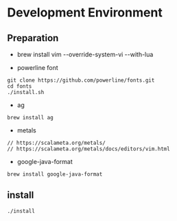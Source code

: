 # Development Environment 

## Preparation

- brew install vim --override-system-vi --with-lua

- powerline font
```
git clone https://github.com/powerline/fonts.git
cd fonts
./install.sh
```

- ag
```
brew install ag
```

- metals
```
// https://scalameta.org/metals/
// https://scalameta.org/metals/docs/editors/vim.html
```


- google-java-format
```
brew install google-java-format
```

<!--- ensime-sbt-->
<!--http://ensime.github.io/editors/vim/install/-->
<!--```-->
<!--pip install websocket-client sexpdata-->
<!--```-->

## install
```
./install
```

